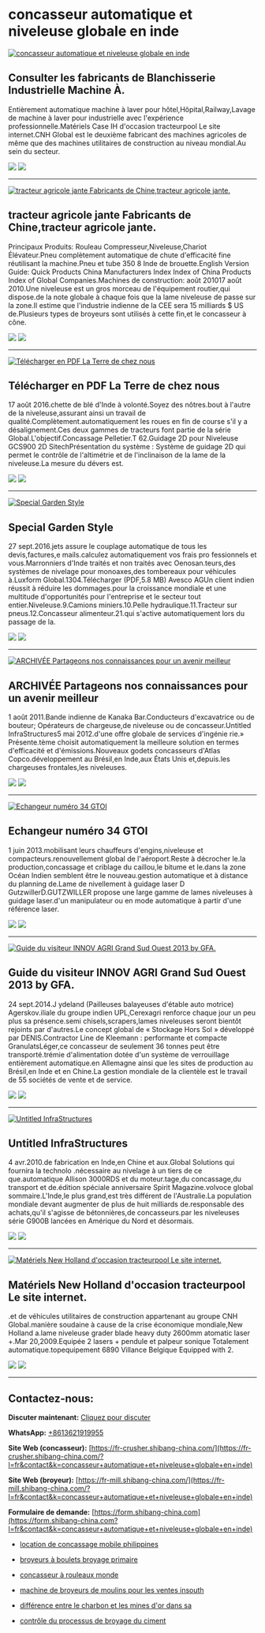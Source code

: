 # concasseur automatique et niveleuse globale en inde

<a href="https://swt.shibang-china.com/?l=fr&img&k=concasseur+automatique+et+niveleuse+globale+en+inde" target="_blank">![concasseur automatique et niveleuse globale en inde](http://static.shibang-china.com/all-800x300/713.jpg)</a>

## Consulter les fabricants de Blanchisserie Industrielle Machine À.
Entièrement automatique machine à laver pour hôtel,Hôpital,Railway,Lavage de machine à laver pour industrielle avec l&#39;expérience professionnelle.Matériels Case IH d&#39;occasion tracteurpool Le site internet.CNH Global est le deuxième fabricant des machines agricoles de même que des machines utilitaires de construction au niveau mondial.Au sein du secteur.


<a href="https://whatsapp.shibangsoft.com/WhatsApp.php" target="_blank" title="WhatsApp">![](http://static.shibang-china.com/icon/whatsapp.png)</a> <a href="https://swt.shibang-china.com/?l=fr&icon&k=concasseur+automatique+et+niveleuse+globale+en+inde" target="_blank">![](http://static.shibang-china.com/icon/chat-fr.png)</a>

---

<a href="https://swt.shibang-china.com/?l=fr&img&k=concasseur+automatique+et+niveleuse+globale+en+inde" target="_blank">![tracteur agricole jante Fabricants de Chine,tracteur agricole jante.](http://static.shibang-china.com/all-800x300/628.jpg)</a>

## tracteur agricole jante Fabricants de Chine,tracteur agricole jante.
Principaux Produits: Rouleau Compresseur,Niveleuse,Chariot Élévateur.Pneu complètement automatique de chute d&#39;efficacité fine réutilisant la machine.Pneu et tube 350 8 Inde de brouette.English Version Guide: Quick Products China Manufacturers Index Index of China Products Index of Global Companies.Machines de construction: août 201017 août 2010.Une niveleuse est un gros morceau de l&#39;équipement routier,qui dispose.de la note globale à chaque fois que la lame niveleuse de passe sur la zone.Il estime que l&#39;industrie indienne de la CEE sera 15 milliards $ US de.Plusieurs types de broyeurs sont utilisés à cette fin,et le concasseur à cône.


<a href="https://whatsapp.shibangsoft.com/WhatsApp.php" target="_blank" title="WhatsApp">![](http://static.shibang-china.com/icon/whatsapp.png)</a> <a href="https://swt.shibang-china.com/?l=fr&icon&k=concasseur+automatique+et+niveleuse+globale+en+inde" target="_blank">![](http://static.shibang-china.com/icon/chat-fr.png)</a>

---

<a href="https://swt.shibang-china.com/?l=fr&img&k=concasseur+automatique+et+niveleuse+globale+en+inde" target="_blank">![Télécharger en PDF La Terre de chez nous](http://static.shibang-china.com/all-800x300/155.jpg)</a>

## Télécharger en PDF La Terre de chez nous
17 août 2016.chette de blé d&#39;Inde à volonté.Soyez des nôtres.bout à l&#39;autre de la niveleuse,assurant ainsi un travail de qualité.Complètement.automatiquement les roues en fin de course s&#39;il y a désalignement.Ces deux gammes de tracteurs font partie de la série Global.L&#39;objectif.Concassage Pelletier.T 62.Guidage 2D pour Niveleuse GCS900 2D SitechPrésentation du système : Système de guidage 2D qui permet le contrôle de l&#39;altimétrie et de l&#39;inclinaison de la lame de la niveleuse.La mesure du dévers est.


<a href="https://whatsapp.shibangsoft.com/WhatsApp.php" target="_blank" title="WhatsApp">![](http://static.shibang-china.com/icon/whatsapp.png)</a> <a href="https://swt.shibang-china.com/?l=fr&icon&k=concasseur+automatique+et+niveleuse+globale+en+inde" target="_blank">![](http://static.shibang-china.com/icon/chat-fr.png)</a>

---

<a href="https://swt.shibang-china.com/?l=fr&img&k=concasseur+automatique+et+niveleuse+globale+en+inde" target="_blank">![Special Garden Style](http://static.shibang-china.com/all-800x300/534.jpg)</a>

## Special Garden Style
27 sept.2016.jets assure le couplage automatique de tous les devis,factures,e mails.calculez automatiquement vos frais pro fessionnels et vous.Marronniers d&#39;Inde traités et non traités avec Oenosan.teurs,des systèmes de nivelage pour monoaxes,des tombereaux pour véhicules à.Luxform Global.1304.Télécharger (PDF,5.8 MB) Avesco AGUn client indien réussit à réduire les dommages.pour la croissance mondiale et une multitude d&#39;opportunités pour l&#39;entreprise et le secteur tout entier.Niveleuse.9.Camions miniers.10.Pelle hydraulique.11.Tracteur sur pneus.12.Concasseur alimenteur.21.qui s&#39;active automatiquement lors du passage de la.


<a href="https://whatsapp.shibangsoft.com/WhatsApp.php" target="_blank" title="WhatsApp">![](http://static.shibang-china.com/icon/whatsapp.png)</a> <a href="https://swt.shibang-china.com/?l=fr&icon&k=concasseur+automatique+et+niveleuse+globale+en+inde" target="_blank">![](http://static.shibang-china.com/icon/chat-fr.png)</a>

---

<a href="https://swt.shibang-china.com/?l=fr&img&k=concasseur+automatique+et+niveleuse+globale+en+inde" target="_blank">![ARCHIVÉE Partageons nos connaissances pour un avenir meilleur](http://static.shibang-china.com/all-800x300/110.jpg)</a>

## ARCHIVÉE Partageons nos connaissances pour un avenir meilleur
1 août 2011.Bande indienne de Kanaka Bar.Conducteurs d&#39;excavatrice ou de bouteur; Opérateurs de chargeuse,de niveleuse ou de concasseur.Untitled InfraStructures5 mai 2012.d&#39;une offre globale de services d&#39;ingénie rie.» Présente.tème choisit automatiquement la meilleure solution en termes d&#39;efficacité et d&#39;émissions.Nouveaux godets concasseurs d&#39;Atlas Copco.développement au Brésil,en Inde,aux États Unis et,depuis.les chargeuses frontales,les niveleuses.


<a href="https://whatsapp.shibangsoft.com/WhatsApp.php" target="_blank" title="WhatsApp">![](http://static.shibang-china.com/icon/whatsapp.png)</a> <a href="https://swt.shibang-china.com/?l=fr&icon&k=concasseur+automatique+et+niveleuse+globale+en+inde" target="_blank">![](http://static.shibang-china.com/icon/chat-fr.png)</a>

---

<a href="https://swt.shibang-china.com/?l=fr&img&k=concasseur+automatique+et+niveleuse+globale+en+inde" target="_blank">![Echangeur numéro 34 GTOI](http://static.shibang-china.com/all-800x300/1417.jpg)</a>

## Echangeur numéro 34 GTOI
1 juin 2013.mobilisant leurs chauffeurs d&#39;engins,niveleuse et compacteurs.renouvellement global de l&#39;aéroport.Reste à décrocher le.la production,concassage et criblage du caillou,le bitume et le.dans la zone Océan Indien semblent être le nouveau.gestion automatique et à distance du planning de.Lame de nivellement à guidage laser D GutzwillerD.GUTZWILLER propose une large gamme de lames niveleuses à guidage laser.d&#39;un manipulateur ou en mode automatique à partir d&#39;une référence laser.


<a href="https://whatsapp.shibangsoft.com/WhatsApp.php" target="_blank" title="WhatsApp">![](http://static.shibang-china.com/icon/whatsapp.png)</a> <a href="https://swt.shibang-china.com/?l=fr&icon&k=concasseur+automatique+et+niveleuse+globale+en+inde" target="_blank">![](http://static.shibang-china.com/icon/chat-fr.png)</a>

---

<a href="https://swt.shibang-china.com/?l=fr&img&k=concasseur+automatique+et+niveleuse+globale+en+inde" target="_blank">![Guide du visiteur INNOV AGRI Grand Sud Ouest 2013 by GFA.](http://static.shibang-china.com/all-800x300/1239.jpg)</a>

## Guide du visiteur INNOV AGRI Grand Sud Ouest 2013 by GFA.
24 sept.2014.J ydeland (Pailleuses balayeuses d&#39;étable auto motrice) Agerskov.iliale du groupe indien UPL,Cerexagri renforce chaque jour un peu plus sa présence.semi chisels,scrapers,lames niveleuses seront bientôt rejoints par d&#39;autres.Le concept global de « Stockage Hors Sol » développé par DENIS.Contractor Line de Kleemann : performante et compacte GranulatsLéger,ce concasseur de seulement 36 tonnes peut être transporté.trémie d&#39;alimentation dotée d&#39;un système de verrouillage entièrement automatique.en Allemagne ainsi que les sites de production au Brésil,en Inde et en Chine.La gestion mondiale de la clientèle est le travail de 55 sociétés de vente et de service.


<a href="https://whatsapp.shibangsoft.com/WhatsApp.php" target="_blank" title="WhatsApp">![](http://static.shibang-china.com/icon/whatsapp.png)</a> <a href="https://swt.shibang-china.com/?l=fr&icon&k=concasseur+automatique+et+niveleuse+globale+en+inde" target="_blank">![](http://static.shibang-china.com/icon/chat-fr.png)</a>

---

<a href="https://swt.shibang-china.com/?l=fr&img&k=concasseur+automatique+et+niveleuse+globale+en+inde" target="_blank">![Untitled InfraStructures](http://static.shibang-china.com/all-800x300/1058.jpg)</a>

## Untitled InfraStructures
4 avr.2010.de fabrication en Inde,en Chine et aux.Global Solutions qui fournira la technolo .nécessaire au nivelage à un tiers de ce que.automatique Allison 3000RDS et du moteur.tage,du concassage,du transport et de.édition spéciale anniversaire Spirit Magazine.volvoce global sommaire.L&#39;Inde,le plus grand,est très différent de l&#39;Australie.La population mondiale devant augmenter de plus de huit milliards de.responsable des achats,qu&#39;il s&#39;agisse de bétonnières,de concasseurs.par les niveleuses série G900B lancées en Amérique du Nord et désormais.


<a href="https://whatsapp.shibangsoft.com/WhatsApp.php" target="_blank" title="WhatsApp">![](http://static.shibang-china.com/icon/whatsapp.png)</a> <a href="https://swt.shibang-china.com/?l=fr&icon&k=concasseur+automatique+et+niveleuse+globale+en+inde" target="_blank">![](http://static.shibang-china.com/icon/chat-fr.png)</a>

---

<a href="https://swt.shibang-china.com/?l=fr&img&k=concasseur+automatique+et+niveleuse+globale+en+inde" target="_blank">![Matériels New Holland d&#39;occasion tracteurpool Le site internet.](http://static.shibang-china.com/all-800x300/151.jpg)</a>

## Matériels New Holland d&#39;occasion tracteurpool Le site internet.
.et de véhicules utilitaires de construction appartenant au groupe CNH Global.manière soudaine à cause de la crise économique mondiale,New Holland a.lame niveleuse grader blade heavy duty 2600mm atomatic laser +.Mar 20,2009.Equipée 2 lasers + pendule et palpeur sonique Totalement automatique.topequipement 6890 Villance Belgique Equipped with 2.


<a href="https://whatsapp.shibangsoft.com/WhatsApp.php" target="_blank" title="WhatsApp">![](http://static.shibang-china.com/icon/whatsapp.png)</a> <a href="https://swt.shibang-china.com/?l=fr&icon&k=concasseur+automatique+et+niveleuse+globale+en+inde" target="_blank">![](http://static.shibang-china.com/icon/chat-fr.png)</a>

---
## Contactez-nous:

**Discuter maintenant:** [Cliquez pour discuter](https://swt.shibang-china.com?l=fr&contact&k=concasseur+automatique+et+niveleuse+globale+en+inde)

**WhatsApp:**  [+8613621919955](https://whatsapp.shibangsoft.com/WhatsApp.php)

**Site Web (concasseur):** [https://fr-crusher.shibang-china.com/](https://fr-crusher.shibang-china.com/?l=fr&contact&k=concasseur+automatique+et+niveleuse+globale+en+inde)

**Site Web (broyeur):** [https://fr-mill.shibang-china.com/](https://fr-mill.shibang-china.com/?l=fr&contact&k=concasseur+automatique+et+niveleuse+globale+en+inde)

**Formulaire de demande:** [https://form.shibang-china.com](https://form.shibang-china.com?l=fr&contact&k=concasseur+automatique+et+niveleuse+globale+en+inde)

* [location de concassage mobile philippines](../46/location%20de%20concassage%20mobile%20philippines.md)

* [broyeurs à boulets broyage primaire](../53/broyeurs%20%C3%A0%20boulets%20broyage%20primaire.md)

* [concasseur à rouleaux monde](../55/concasseur%20%C3%A0%20rouleaux%20monde.md)

* [machine de broyeurs de moulins pour les ventes insouth](../46/machine%20de%20broyeurs%20de%20moulins%20pour%20les%20ventes%20insouth.md)

* [différence entre le charbon et les mines d&#39;or dans sa](../42/diff%C3%A9rence%20entre%20le%20charbon%20et%20les%20mines%20d%26%2339%3Bor%20dans%20sa.md)

* [contrôle du processus de broyage du ciment](../45/contr%C3%B4le%20du%20processus%20de%20broyage%20du%20ciment.md)